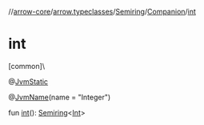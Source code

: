 //[arrow-core](../../../../index.md)/[arrow.typeclasses](../../index.md)/[Semiring](../index.md)/[Companion](index.md)/[int](int.md)

# int

[common]\

@[JvmStatic](https://kotlinlang.org/api/latest/jvm/stdlib/kotlin.jvm/-jvm-static/index.html)

@[JvmName](https://kotlinlang.org/api/latest/jvm/stdlib/kotlin.jvm/-jvm-name/index.html)(name = "Integer")

fun [int](int.md)(): [Semiring](../index.md)&lt;[Int](https://kotlinlang.org/api/latest/jvm/stdlib/kotlin/-int/index.html)&gt;
